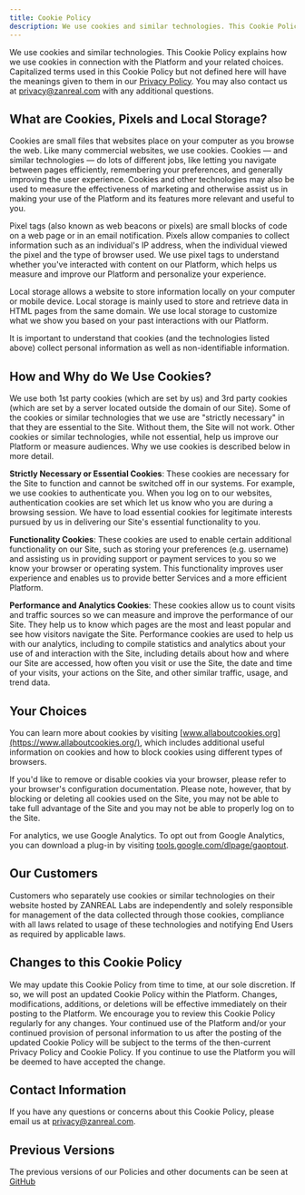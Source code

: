 ```yaml
---
title: Cookie Policy
description: We use cookies and similar technologies. This Cookie Policy explains how we use cookies in connection with the Platform and your related choices.
---
```


We use cookies and similar technologies. This Cookie Policy explains how we use cookies in connection with the Platform and your related choices.
Capitalized terms used in this Cookie Policy but not defined here will have the meanings given to them in our [Privacy Policy](/legal/privacy).
You may also contact us at [privacy@zanreal.com](mailto:privacy@zanreal.com) with any additional questions.

## What are Cookies, Pixels and Local Storage?

Cookies are small files that websites place on your computer as you browse the web. Like many commercial websites, we use cookies. Cookies — and similar technologies — do lots of different jobs, like letting you navigate between pages efficiently, remembering your preferences, and generally improving the user experience. Cookies and other technologies may also be used to measure the effectiveness of marketing and otherwise assist us in making your use of the Platform and its features more relevant and useful to you.

Pixel tags (also known as web beacons or pixels) are small blocks of code on a web page or in an email notification. Pixels allow companies to collect information such as an individual's IP address, when the individual viewed the pixel and the type of browser used. We use pixel tags to understand whether you've interacted with content on our Platform, which helps us measure and improve our Platform and personalize your experience.

Local storage allows a website to store information locally on your computer or mobile device. Local storage is mainly used to store and retrieve data in HTML pages from the same domain. We use local storage to customize what we show you based on your past interactions with our Platform.

It is important to understand that cookies (and the technologies listed above) collect personal information as well as non-identifiable information.

## How and Why do We Use Cookies?

We use both 1st party cookies (which are set by us) and 3rd party cookies (which are set by a server located outside the domain of our Site). Some of the cookies or similar technologies that we use are "strictly necessary" in that they are essential to the Site. Without them, the Site will not work. Other cookies or similar technologies, while not essential, help us improve our Platform or measure audiences. Why we use cookies is described below in more detail.

**Strictly Necessary or Essential Cookies**: These cookies are necessary for the Site to function and cannot be switched off in our systems. For example, we use cookies to authenticate you. When you log on to our websites, authentication cookies are set which let us know who you are during a browsing session. We have to load essential cookies for legitimate interests pursued by us in delivering our Site's essential functionality to you.

**Functionality Cookies**: These cookies are used to enable certain additional functionality on our Site, such as storing your preferences (e.g. username) and assisting us in providing support or payment services to you so we know your browser or operating system. This functionality improves user experience and enables us to provide better Services and a more efficient Platform.

**Performance and Analytics Cookies**: These cookies allow us to count visits and traffic sources so we can measure and improve the performance of our Site. They help us to know which pages are the most and least popular and see how visitors navigate the Site. Performance cookies are used to help us with our analytics, including to compile statistics and analytics about your use of and interaction with the Site, including details about how and where our Site are accessed, how often you visit or use the Site, the date and time of your visits, your actions on the Site, and other similar traffic, usage, and trend data.

## Your Choices

You can learn more about cookies by visiting [www.allaboutcookies.org](https://www.allaboutcookies.org/), which includes additional useful information on cookies and how to block cookies using different types of browsers.

If you'd like to remove or disable cookies via your browser, please refer to your browser's configuration documentation. Please note, however, that by blocking or deleting all cookies used on the Site, you may not be able to take full advantage of the Site and you may not be able to properly log on to the Site.

For analytics, we use Google Analytics. To opt out from Google Analytics, you can download a plug-in by visiting [tools.google.com/dlpage/gaoptout](https://tools.google.com/dlpage/gaoptout).

## Our Customers

Customers who separately use cookies or similar technologies on their website hosted by ZANREAL Labs are independently and solely responsible for management of the data collected through those cookies, compliance with all laws related to usage of these technologies and notifying End Users as required by applicable laws.

## Changes to this Cookie Policy

We may update this Cookie Policy from time to time, at our sole discretion. If so, we will post an updated Cookie Policy within the Platform. Changes, modifications, additions, or deletions will be effective immediately on their posting to the Platform. We encourage you to review this Cookie Policy regularly for any changes. Your continued use of the Platform and/or your continued provision of personal information to us after the posting of the updated Cookie Policy will be subject to the terms of the then-current Privacy Policy and Cookie Policy. If you continue to use the Platform you will be deemed to have accepted the change.

## Contact Information

If you have any questions or concerns about this Cookie Policy, please email us at [privacy@zanreal.com](mailto:privacy@zanreal.com).

## Previous Versions

The previous versions of our Policies and other documents can be seen at [GitHub](https://github.com/zanreal-labs/legal)